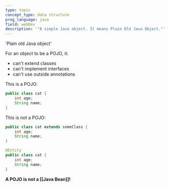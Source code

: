 ```yaml
---
type: topic
concept_type: data structure
prog_language: java
field: webDev
description: '"A simple Java object. It means Plain Old Java Object."'
---
```


'Plain old Java object'

For an object to be a POJO, it:
- can't extend classes
- can't implement interfaces
- can't use outside annotations

This is a POJO:
```java
public class cat {
	int age;
	String name;
}
```

This is not a POJO:
```java
public class cat extends someClass {
	int age;
	String name;
}
```

```java
@Entity
public class cat {
	int age;
	String name;
}
```

**A POJO is not a [[Java Bean]]!**


